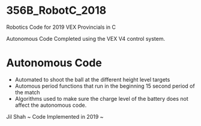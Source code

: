 # 356B_RobotC_2018
Robotics Code for 2019 VEX Provincials in C 

Autonomous Code Completed using the VEX V4 control system.

# Autonomous Code 
* Automated to shoot the ball at the different height level targets 
* Automous period functions that run in the beginning 15 second period of the match
* Algorithms used to make sure the charge level of the battery does not affect the autonomous code.



Jil Shah
~ Code Implemented in 2019 ~
